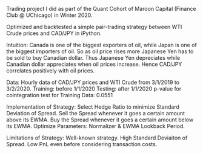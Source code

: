Trading project I did as part of the Quant Cohort of Maroon Capital (Finance Club @ UChicago) in Winter 2020.

Optimized and backtested a simple pair-trading strategy between WTI Crude prices and CAD/JPY in iPython.

Intuition:
Canada is one of the biggest exporters of oil, while Japan is one of the biggest importers of oil.
So as oil price rises more Japanese Yen has to be sold to buy Canadian dollar.
Thus Japanese Yen depreciates while Canadian dollar appreciates when oil prices increase.
Hence CAD/JPY correlates positively with oil prices.

Data:
Hourly data of CAD/JPY prices and WTI Crude from 3/1/2019 to 3/2/2020.
Training: before 1/1/2020
Testing: after 1/1/2020
p-value for cointegration test for Training Data: 0.0551

Implementation of Strategy:
Select Hedge Ratio to minimize Standard Deviation of Spread.
Sell the Spread whenever it goes a certain amount above its EWMA.
Buy the Spread whenever it goes a certain amount below its EWMA.
Optimize Parameters: Normalizer & EWMA Lookback Period.

Limitations of Strategy:
Well-known strategy.
High Standard Deviaiton of Spread.
Low PnL even before considering transaction costs.